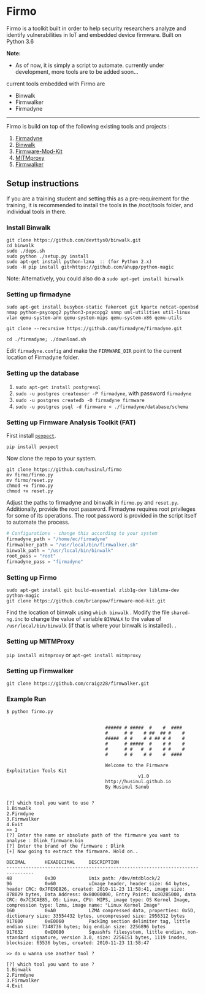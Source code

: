 # Firmo  

Firmo is a toolkit built in order to help security researchers analyze and identify vulnerabilities in IoT and embedded device firmware. 
Built on Python 3.6



**Note:** 

+ As of now, it is simply a script to automate.
currently under development, more tools are to be added soon...

current tools embedded with Firmo are
- Binwalk
- Firmwalker
- Firmadyne

---

Firmo is build on top of the following existing tools and projects : 

1. [Firmadyne](https://github.com/firmadyne/firmadyne)
2. [Binwalk](https://github.com/devttys0/binwalk) 
3. [Firmware-Mod-Kit](https://github.com/mirror/firmware-mod-kit)
4. [MITMproxy](https://mitmproxy.org/) 
5. [Firmwalker](https://github.com/craigz28/firmwalker) 

## Setup instructions 

If you are a training student and setting this as a pre-requirement for the training, it is recommended to install the tools in the /root/tools folder, and individual tools in there. 


### Install Binwalk 

```
git clone https://github.com/devttys0/binwalk.git
cd binwalk
sudo ./deps.sh
sudo python ./setup.py install
sudo apt-get install python-lzma  :: (for Python 2.x) 
sudo -H pip install git+https://github.com/ahupp/python-magic
```

Note: Alternatively, you could also do a `sudo apt-get install binwalk`


### Setting up firmadyne 

`sudo apt-get install busybox-static fakeroot git kpartx netcat-openbsd nmap python-psycopg2 python3-psycopg2 snmp uml-utilities util-linux vlan qemu-system-arm qemu-system-mips qemu-system-x86 qemu-utils`

`git clone --recursive https://github.com/firmadyne/firmadyne.git`

`cd ./firmadyne; ./download.sh`

Edit `firmadyne.config` and make the `FIRMWARE_DIR` point to the current location of Firmadyne folder. 

### Setting up the database

1. `sudo apt-get install postgresql`
2. `sudo -u postgres createuser -P firmadyne`, with password `firmadyne`
3. `sudo -u postgres createdb -O firmadyne firmware`
4. `sudo -u postgres psql -d firmware < ./firmadyne/database/schema`

### Setting up Firmware Analysis Toolkit (FAT)

First install [`pexpect`](https://github.com/pexpect/pexpect).

```
pip install pexpect
```
Now clone the repo to your system.

```
git clone https://github.com/husinul/firmo
mv firmo/firmo.py 
mv firmo/reset.py
chmod +x firmo.py 
chmod +x reset.py
```

Adjust the paths to firmadyne and binwalk in `firmo.py` and `reset.py`. Additionally, provide the root password. Firmadyne requires root privileges for some of its operations. The root password is provided in the script itself to automate the process.


```python
# Configurations - change this according to your system
firmadyne_path = "/home/ec/firmadyne"
firmwalker_path = "/usr/local/bin/firmwalker.sh"
binwalk_path = "/usr/local/bin/binwalk"
root_pass = "root"
firmadyne_pass = "firmadyne"
```

### Setting up Firmo
```
sudo apt-get install git build-essential zlib1g-dev liblzma-dev python-magic
git clone https://github.com/brianpow/firmware-mod-kit.git
```

Find the location of binwalk using `which binwalk` . Modify the file `shared-ng.inc` to change the value of variable `BINWALK` to the value of `/usr/local/bin/binwalk` (if that is where your binwalk is installed). . 


### Setting up MITMProxy 

`pip install mitmproxy` 
or 
`apt-get install mitmproxy`


### Setting up Firmwalker 

`git clone https://github.com/craigz28/firmwalker.git` 

### Example Run
```
$ python firmo.py 


                                    ###### # #####  #    #  ####  
                                    #      # #    # ##  ## #    # 
                                    #####  # #    # # ## # #    # 
                                    #      # #####  #    # #    # 
                                    #      # #   #  #    # #    # 
                                    #      # #    # #    #  ####                    
                    
                                    Welcome to the Firmware Exploitation Tools Kit 
                                                v1.0
                                    http://husinul.github.io 
                                    By Husinul Sanub


[?] which tool you want to use ?
1.Binwalk
2.Firmdyne
3.Firmwalker
4.Exit
>> 1
[?] Enter the name or absolute path of the firmware you want to analyse : Dlink_firmware.bin
[?] Enter the brand of the firmware : Dlink
[+] Now going to extract the firmware. Hold on..

DECIMAL       HEXADECIMAL     DESCRIPTION
--------------------------------------------------------------------------------
48            0x30            Unix path: /dev/mtdblock/2
96            0x60            uImage header, header size: 64 bytes, header CRC: 0x7FE9E826, created: 2010-11-23 11:58:41, image size: 878029 bytes, Data Address: 0x80000000, Entry Point: 0x802B5000, data CRC: 0x7C3CAE85, OS: Linux, CPU: MIPS, image type: OS Kernel Image, compression type: lzma, image name: "Linux Kernel Image"
160           0xA0            LZMA compressed data, properties: 0x5D, dictionary size: 33554432 bytes, uncompressed size: 2956312 bytes
917600        0xE0060         PackImg section delimiter tag, little endian size: 7348736 bytes; big endian size: 2256896 bytes
917632        0xE0080         Squashfs filesystem, little endian, non-standard signature, version 3.0, size: 2256151 bytes, 1119 inodes, blocksize: 65536 bytes, created: 2010-11-23 11:58:47

>> do u wanna use another tool ?

[?] which tool you want to use ?
1.Binwalk
2.Firmdyne
3.Firmwalker
4.Exit


